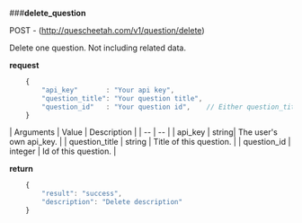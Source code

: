 ###**delete_question**


POST - (http://quescheetah.com/v1/question/delete)

Delete one question. Not including related data.

**request**
```javascript
    {
        "api_key"       : "Your api key",
        "question_title": "Your question title",
        "question_id"   : "Your question id",    // Either question_title and question_id is required.
    }
```


| Arguments | Value | Description |
| --        | --    |
| api_key | string| The user's own api_key. |
| question_title | string | Title of this question. |
| question_id  | integer  | Id of this question. |


**return**
```javascript
    {
        "result": "success",
        "description": "Delete description"
    }
```